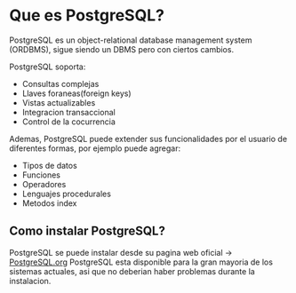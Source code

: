 # Que es PostgreSQL?

PostgreSQL es un object-relational database management system (ORDBMS), sigue siendo un DBMS pero con ciertos cambios.

PostgreSQL soporta:
- Consultas complejas
- Llaves foraneas(foreign keys)
- Vistas actualizables
- Integracion transaccional
- Control de la cocurrencia

Ademas, PostgreSQL puede extender sus funcionalidades por el usuario de diferentes formas, por ejemplo puede agregar:
- Tipos de datos
- Funciones
- Operadores
- Lenguajes procedurales
- Metodos index

## Como instalar PostgreSQL?

PostgreSQL se puede instalar desde su pagina web oficial -> [PostgreSQL.org](https://www.postgresql.org/download/)
PostgreSQL esta disponible para la gran mayoria de los sistemas actuales, asi que no deberian haber problemas durante la instalacion. 